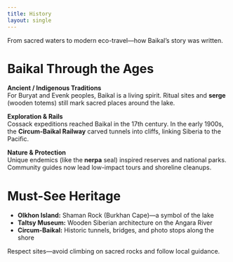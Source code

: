 ```yaml
---
title: History
layout: single
---
```


From sacred waters to modern eco-travel—how Baikal’s story was written.

# Baikal Through the Ages

**Ancient / Indigenous Traditions**  
For Buryat and Evenk peoples, Baikal is a living spirit. Ritual sites and **serge** (wooden totems) still mark sacred places around the lake.

**Exploration & Rails**  
Cossack expeditions reached Baikal in the 17th century. In the early 1900s, the **Circum-Baikal Railway** carved tunnels into cliffs, linking Siberia to the Pacific.

**Nature & Protection**  
Unique endemics (like the **nerpa** seal) inspired reserves and national parks. Community guides now lead low-impact tours and shoreline cleanups.

# Must-See Heritage
- **Olkhon Island:** Shaman Rock (Burkhan Cape)—a symbol of the lake  
- **Taltsy Museum:** Wooden Siberian architecture on the Angara River  
- **Circum-Baikal:** Historic tunnels, bridges, and photo stops along the shore

Respect sites—avoid climbing on sacred rocks and follow local guidance.